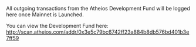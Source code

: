 All outgoing transactions from the Atheios Development Fund will be logged here once Mainnet is Launched. 

You can view the Development Fund here: 
http://scan.atheios.com/addr/0x3e5c79bc6742ff23a884b8db576bd401b3e7ff59

